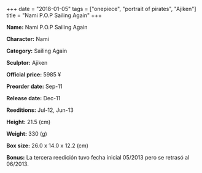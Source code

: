 +++
date = "2018-01-05"
tags = ["onepiece", "portrait of pirates", "Ajiken"]
title = "Nami P.O.P Sailing Again"
+++

**Name:** Nami P.O.P Sailing Again

**Character:** Nami

**Category:** Sailing Again 

**Sculptor:** Ajiken

**Official price:** 5985 ¥

**Preorder date:** Sep-11

**Release date:** Dec-11

**Reeditions:** Jul-12, Jun-13

**Height:** 21.5 (cm)

**Weight:** 330 (g)

**Box size:** 26.0 x 14.0 x 12.2 (cm)



**Bonus:** La tercera reedición tuvo fecha inicial 05/2013 pero se retrasó al 06/2013.
